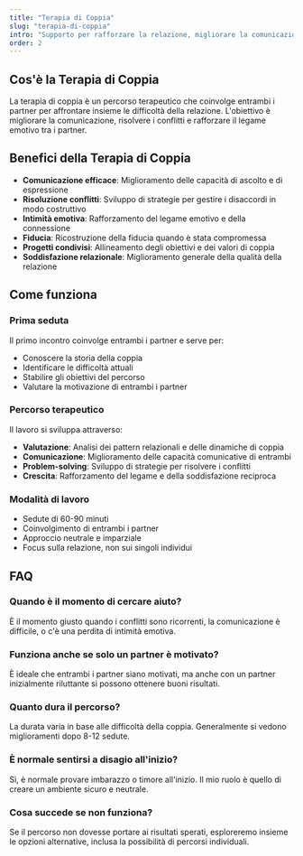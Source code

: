 ```yaml
---
title: "Terapia di Coppia"
slug: "terapia-di-coppia"
intro: "Supporto per rafforzare la relazione, migliorare la comunicazione e risolvere conflitti nella coppia."
order: 2
---
```


## Cos'è la Terapia di Coppia

La terapia di coppia è un percorso terapeutico che coinvolge entrambi i partner per affrontare insieme le difficoltà della relazione. L'obiettivo è migliorare la comunicazione, risolvere i conflitti e rafforzare il legame emotivo tra i partner.

## Benefici della Terapia di Coppia

- **Comunicazione efficace**: Miglioramento delle capacità di ascolto e di espressione
- **Risoluzione conflitti**: Sviluppo di strategie per gestire i disaccordi in modo costruttivo
- **Intimità emotiva**: Rafforzamento del legame emotivo e della connessione
- **Fiducia**: Ricostruzione della fiducia quando è stata compromessa
- **Progetti condivisi**: Allineamento degli obiettivi e dei valori di coppia
- **Soddisfazione relazionale**: Miglioramento generale della qualità della relazione

## Come funziona

### Prima seduta
Il primo incontro coinvolge entrambi i partner e serve per:
- Conoscere la storia della coppia
- Identificare le difficoltà attuali
- Stabilire gli obiettivi del percorso
- Valutare la motivazione di entrambi i partner

### Percorso terapeutico
Il lavoro si sviluppa attraverso:
- **Valutazione**: Analisi dei pattern relazionali e delle dinamiche di coppia
- **Comunicazione**: Miglioramento delle capacità comunicative di entrambi
- **Problem-solving**: Sviluppo di strategie per risolvere i conflitti
- **Crescita**: Rafforzamento del legame e della soddisfazione reciproca

### Modalità di lavoro
- Sedute di 60-90 minuti
- Coinvolgimento di entrambi i partner
- Approccio neutrale e imparziale
- Focus sulla relazione, non sui singoli individui

## FAQ

### Quando è il momento di cercare aiuto?
È il momento giusto quando i conflitti sono ricorrenti, la comunicazione è difficile, o c'è una perdita di intimità emotiva.

### Funziona anche se solo un partner è motivato?
È ideale che entrambi i partner siano motivati, ma anche con un partner inizialmente riluttante si possono ottenere buoni risultati.

### Quanto dura il percorso?
La durata varia in base alle difficoltà della coppia. Generalmente si vedono miglioramenti dopo 8-12 sedute.

### È normale sentirsi a disagio all'inizio?
Sì, è normale provare imbarazzo o timore all'inizio. Il mio ruolo è quello di creare un ambiente sicuro e neutrale.

### Cosa succede se non funziona?
Se il percorso non dovesse portare ai risultati sperati, esploreremo insieme le opzioni alternative, inclusa la possibilità di percorsi individuali.



